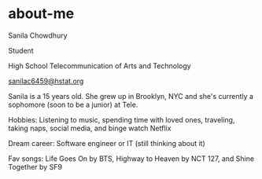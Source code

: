 # about-me
Sanila Chowdhury

Student

High School Telecommunication of Arts and Technology

sanilac6459@hstat.org

Sanila is a 15 years old. She grew up in Brooklyn, NYC and she's currently a sophomore (soon to be a junior) at Tele.

Hobbies: Listening to music, spending time with loved ones, traveling, taking naps, social media, and binge watch Netflix

Dream career: Software engineer or IT (still thinking about it)

Fav songs: Life Goes On by BTS, Highway to Heaven by NCT 127, and Shine Together by SF9